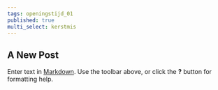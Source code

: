 ```yaml
---
tags: openingstijd_01
published: true
multi_select: kerstmis
---
```

## A New Post

Enter text in [Markdown](http://daringfireball.net/projects/markdown/). Use the toolbar above, or click the **?** button for formatting help.
